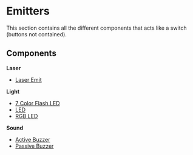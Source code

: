 # Emitters
This section contains all the different components that acts like a switch (buttons not contained).

## Components

**Laser**

* [Laser Emit](./Laser%20Emit)

**Light**

* [7 Color Flash LED](./7%20Color%20Flash%20LED)
* [LED](./LED)
* [RGB LED](./RGB%20LED)

**Sound**

* [Active Buzzer](./Active%20Buzzer)
* [Passive Buzzer](./Passive%20Buzzer)
